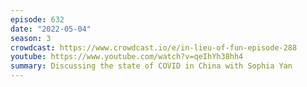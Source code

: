 ```yaml
---
episode: 632
date: "2022-05-04"
season: 3
crowdcast: https://www.crowdcast.io/e/in-lieu-of-fun-episode-288
youtube: https://www.youtube.com/watch?v=qeIhYh38hh4
summary: Discussing the state of COVID in China with Sophia Yan
---
```

